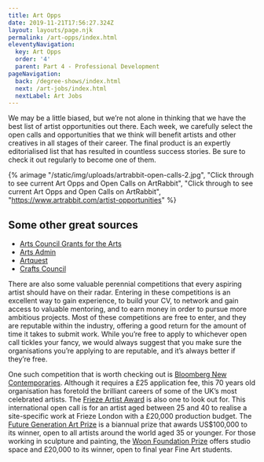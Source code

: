```yaml
---
title: Art Opps
date: 2019-11-21T17:56:27.324Z
layout: layouts/page.njk
permalink: /art-opps/index.html
eleventyNavigation:
  key: Art Opps
  order: '4'
  parent: Part 4 - Professional Development
pageNavigation:
  back: /degree-shows/index.html
  next: /art-jobs/index.html
  nextLabel: Art Jobs
---
```

We may be a little biased, but we’re not alone in thinking that we have the best list of artist opportunities out there. Each week, we carefully select the open calls and opportunities that we think will benefit artists and other creatives in all stages of their career. The final product is an expertly editorialised list that has resulted in countless success stories. Be sure to check it out regularly to become one of them.

{% arimage "/static/img/uploads/artrabbit-open-calls-2.jpg", "Click through to see current Art Opps and Open Calls on ArtRabbit", "Click through to see current Art Opps and Open Calls on ArtRabbit", "https://www.artrabbit.com/artist-opportunities" %}

## Some other great sources

* [Arts Council Grants for the Arts](https://www.artscouncil.org.uk/funding-finder/grants-arts)
* [Arts Admin](https://www.artsadmin.co.uk/resources/e-digest)
* [Artquest ](https://www.artquest.org.uk/opportunities/)
* [Crafts Council ](https://www.craftscouncil.org.uk/opportunities/all/)

There are also some valuable perennial competitions that every aspiring artist should have on their radar. Entering in these competitions is an excellent way to gain experience, to build your CV, to network and gain access to valuable mentoring, and to earn money in order to pursue more ambitious projects. Most of these competitions are free to enter, and they are reputable within the industry, offering a good return for the amount of time it takes to submit work. While you’re free to apply to whichever open call tickles your fancy, we would always suggest that you make sure the organisations you’re applying to are reputable, and it’s always better if they’re free.

One such competition that is worth checking out is [Bloomberg New Contemporaries](https://www.newcontemporaries.org.uk/). Although it requires a £25 application fee, this 70 years old organisation has foretold the brilliant careers of some of the UK’s most celebrated artists. The [Frieze Artist Award](https://frieze.com/tags/frieze-artist-award) is also one to look out for. This international open call is for an artist aged between 25 and 40 to realise a site-specific work at Frieze London with a £20,000 production budget. The [Future Generation Art Prize](https://futuregenerationartprize.org/) is a biannual prize that awards US$100,000 to its winner, open to all artists around the world aged 35 or younger. For those working in sculpture and painting, the [Woon Foundation Prize](https://www.northumbria.ac.uk/about-us/news-events/news/woon-prize/) offers studio space and £20,000 to its winner, open to final year Fine Art students.
